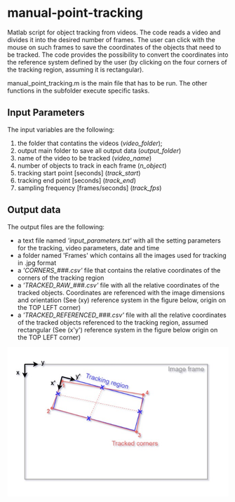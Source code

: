 # manual-point-tracking

Matlab script for object tracking from videos.
The code reads a video and divides it into the desired number of frames.
The user can click with the mouse on such frames to save the coordinates of the objects that need to be tracked.
The code provides the possibility to convert the coordinates into the reference system defined by the user (by clicking on the four corners of the tracking region, assuming it is rectangular).

manual_point_tracking.m is the main file that has to be run. The other functions in the subfolder execute specific tasks.

## Input Parameters

The input variables are the following:

1.  the folder that contatins the videos (*video_folder*);
2.  output main folder to save all output data (*output_folder*)
3.  name of the video to be tracked (*video_name*)
4.  number of objects to track in each frame (*n_object*)
5.  tracking start point [seconds] (*track_start*)
6.  tracking end point [seconds] (*track_end*)
7.  sampling frequency [frames/seconds] (*track_fps*)

## Output data

The output files are the following:
-  a text file named *'input_parameters.txt'* with all the setting parameters for the tracking, video parameters, date and time
-  a folder named 'Frames' which contains all the images used for tracking in .jpg format
-  a *'CORNERS_###.csv'* file that contains the relative coordinates of the corners of the tracking region 
-  a *'TRACKED_RAW_###.csv'* file with all the relative coordinates of the tracked objects. Coordinates are referenced with the image dimensions and orientation (See (xy) reference system in the figure below, origin on the TOP LEFT corner)
-  a *'TRACKED_REFERENCED_###.csv'* file with all the relative coordinates of the tracked objects referenced to the tracking region, assumed rectangular (See (x'y') reference system in the figure below origin on the TOP LEFT corner)

![Change of the reference system](Functions/Reference_system_change.jpg "Change of the reference system")
